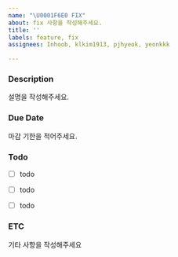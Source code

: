 ```yaml
---
name: "\U0001F6E0 FIX"
about: fix 사항을 작성해주세요.
title: ''
labels: feature, fix
assignees: Inhoob, klkim1913, pjhyeok, yeonkkk

---
```


### Description
설명을 작성해주세요.

### Due Date
마감 기한을 적어주세요.

### Todo
- [ ] todo
- [ ] todo
- [ ] todo


### ETC
기타 사항을 작성해주세요
